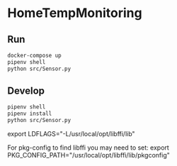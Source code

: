 # HomeTempMonitoring

## Run

```bash
docker-compose up
pipenv shell
python src/Sensor.py
```

## Develop

```bash
pipenv shell
pipenv install
python src/Sensor.py
```

export LDFLAGS="-L/usr/local/opt/libffi/lib"

For pkg-config to find libffi you may need to set:
export PKG_CONFIG_PATH="/usr/local/opt/libffi/lib/pkgconfig"
